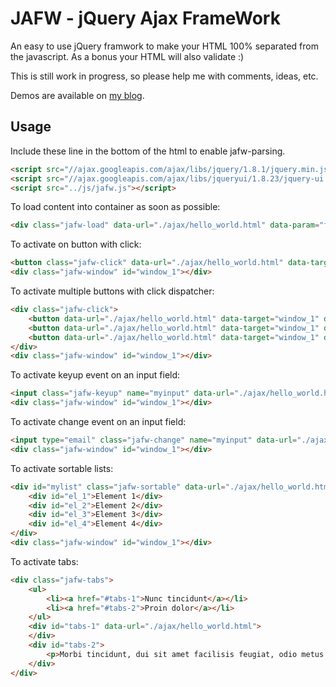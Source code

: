 JAFW - jQuery Ajax FrameWork
==============================
An easy to use jQuery framwork to make your HTML 100% separated from the javascript. As a bonus your HTML will also validate :)

This is still work in progress, so please help me with comments, ideas, etc.

Demos are available on [my blog](http://litt.no/tools/jafw/demo/index.html).

Usage
-----
Include these line in the bottom of the html to enable jafw-parsing.
```html
<script src="//ajax.googleapis.com/ajax/libs/jquery/1.8.1/jquery.min.js"></script>
<script src="//ajax.googleapis.com/ajax/libs/jqueryui/1.8.23/jquery-ui.min.js"></script>  
<script src="../js/jafw.js"></script>
```

To load content into container as soon as possible:
```html
<div class="jafw-load" data-url="./ajax/hello_world.html" data-param="foo=bar&gomle=foobar">Loading...</div>
```

To activate on button with click:
```html
<button class="jafw-click" data-url="./ajax/hello_world.html" data-target="window_1" data-param="foo=bar&gomle=foobar">Click me</button>
<div class="jafw-window" id="window_1"></div>
```

To activate multiple buttons with click dispatcher:
```html
<div class="jafw-click">
	<button data-url="./ajax/hello_world.html" data-target="window_1" data-param="foo=bar&button=1">Click me 1</button>
	<button data-url="./ajax/hello_world.html" data-target="window_1" data-param="foo=bar&button=2">Click me 2</button>
	<button data-url="./ajax/hello_world.html" data-target="window_1" data-param="foo=bar&button=3">Click me 3</button>
</div>
<div class="jafw-window" id="window_1"></div>
```

To activate keyup event on an input field:
```html
<input class="jafw-keyup" name="myinput" data-url="./ajax/hello_world.html" data-target="window_1">
<div class="jafw-window" id="window_1"></div>
```

To activate change event on an input field:
```html
<input type="email" class="jafw-change" name="myinput" data-url="./ajax/hello_world.html" data-target="window_1">
<div class="jafw-window" id="window_1"></div>
```

To activate sortable lists:
```html
<div id="mylist" class="jafw-sortable" data-url="./ajax/hello_world.html" data-param="foo=123&bar=456" data-target="window_1">
	<div id="el_1">Element 1</div>
	<div id="el_2">Element 2</div>
	<div id="el_3">Element 3</div>
	<div id="el_4">Element 4</div>
</div>
<div class="jafw-window" id="window_1"></div>
```

To activate tabs:
```html
<div class="jafw-tabs">
	<ul>
		<li><a href="#tabs-1">Nunc tincidunt</a></li>
		<li><a href="#tabs-2">Proin dolor</a></li>
	</ul>
	<div id="tabs-1" data-url="./ajax/hello_world.html">
	</div>
	<div id="tabs-2">
		<p>Morbi tincidunt, dui sit amet facilisis feugiat, odio metus gravida ante, ut pharetra massa metus id nunc. Duis scelerisque molestie turpis.</p>
	</div>
</div>
```



